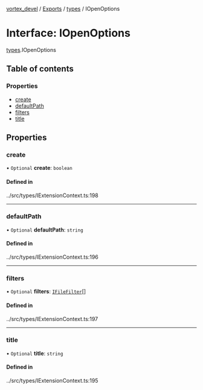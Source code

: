 [vortex_devel](../README.md) / [Exports](../modules.md) / [types](../modules/types.md) / IOpenOptions

# Interface: IOpenOptions

[types](../modules/types.md).IOpenOptions

## Table of contents

### Properties

- [create](types.IOpenOptions.md#create)
- [defaultPath](types.IOpenOptions.md#defaultpath)
- [filters](types.IOpenOptions.md#filters)
- [title](types.IOpenOptions.md#title)

## Properties

### create

• `Optional` **create**: `boolean`

#### Defined in

../src/types/IExtensionContext.ts:198

___

### defaultPath

• `Optional` **defaultPath**: `string`

#### Defined in

../src/types/IExtensionContext.ts:196

___

### filters

• `Optional` **filters**: [`IFileFilter`](types.IFileFilter.md)[]

#### Defined in

../src/types/IExtensionContext.ts:197

___

### title

• `Optional` **title**: `string`

#### Defined in

../src/types/IExtensionContext.ts:195
